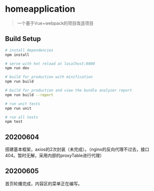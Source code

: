 # homeapplication

> 一个基于Vue+webpack的项目改造项目

## Build Setup

``` bash
# install dependencies
npm install

# serve with hot reload at localhost:8080
npm run dev

# build for production with minification
npm run build

# build for production and view the bundle analyzer report
npm run build --report

# run unit tests
npm run unit

# run all tests
npm test
```
## 20200604
搭建基本框架，axios的2次封装（未完成）。（nginx的反向代理不过去，接口404。暂时无解，采用内部的proxyTable进行代理）
## 20200605
首页轮播完成，内容区的菜单正在编写。

